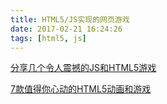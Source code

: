 ```yaml
---
title: HTML5/JS实现的网页游戏
date: 2017-02-21 16:24:26
tags: [html5, js]
---
```


[分享几个令人震撼的JS和HTML5游戏](http://www.oschina.net/news/30457/js-html5-games)

[7款值得你心动的HTML5动画和游戏](http://www.html5tricks.com/7-mindful-html5-game-animation.html)
